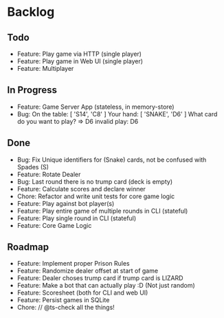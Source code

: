 # Backlog

## Todo
- Feature: Play game via HTTP (single player)
- Feature: Play game in Web UI (single player)
- Feature: Multiplayer

## In Progress
- Feature: Game Server App (stateless, in memory-store)
- Bug:
    On the table: [ 'S14', 'C8' ]
    Your hand: [ 'SNAKE', 'D6' ]
    What card do you want to play?
    => D6
    invalid play: D6

## Done
- Bug: Fix Unique identifiers for (Snake) cards, not be confused with Spades (S)
- Feature: Rotate Dealer
- Bug: Last round there is no trump card (deck is empty)
- Feature: Calculate scores and declare winner
- Chore: Refactor and write unit tests for core game logic
- Feature: Play against bot player(s)
- Feature: Play entire game of multiple rounds in CLI (stateful)
- Feature: Play single round in CLI (stateful)
- Feature: Core Game Logic

## Roadmap 
- Feature: Implement proper Prison Rules
- Feature: Randomize dealer offset at start of game
- Feature: Dealer choses trump card if trump card is LIZARD
- Feature: Make a bot that can actually play :D (Not just random)
- Feature: Scoresheet (both for CLI and web UI)
- Feature: Persist games in SQLite
- Chore: // @ts-check all the things!

